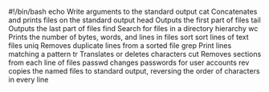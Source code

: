 #!/bin/bash
echo	Write arguments to the standard output
cat	Concatenates and prints files on the standard output
head	Outputs the first part of files
tail	Outputs the last part of files
find	Search for files in a directory hierarchy
wc	Prints the number of bytes, words, and lines in files
sort	sort lines of text files
uniq	Removes duplicate lines from a sorted file
grep	Print lines matching a pattern
tr	Translates or deletes characters
cut	Removes sections from each line of files
passwd	changes passwords for user accounts
rev	copies the named files to standard output, reversing the order of characters in every line
